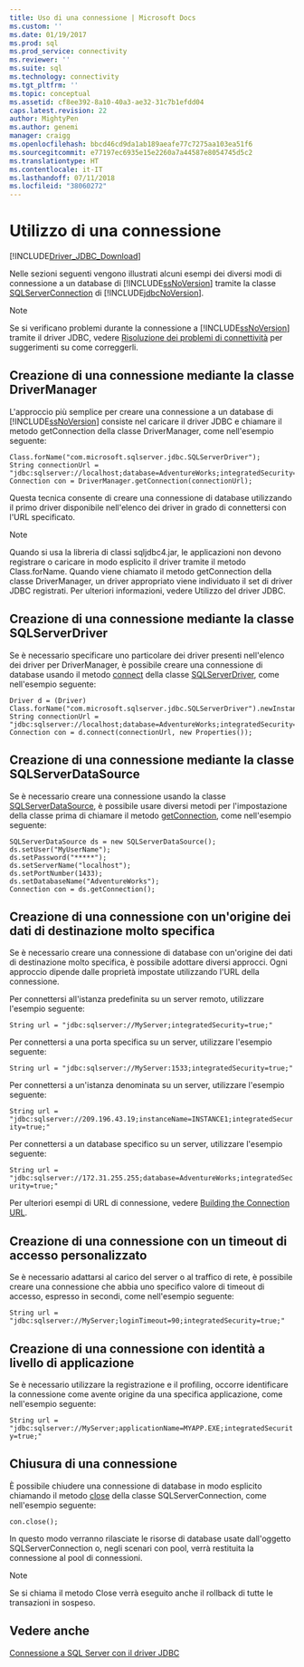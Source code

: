 ```yaml
---
title: Uso di una connessione | Microsoft Docs
ms.custom: ''
ms.date: 01/19/2017
ms.prod: sql
ms.prod_service: connectivity
ms.reviewer: ''
ms.suite: sql
ms.technology: connectivity
ms.tgt_pltfrm: ''
ms.topic: conceptual
ms.assetid: cf8ee392-8a10-40a3-ae32-31c7b1efdd04
caps.latest.revision: 22
author: MightyPen
ms.author: genemi
manager: craigg
ms.openlocfilehash: bbcd46cd9da1ab189aeafe77c7275aa103ea51f6
ms.sourcegitcommit: e77197ec6935e15e2260a7a44587e8054745d5c2
ms.translationtype: HT
ms.contentlocale: it-IT
ms.lasthandoff: 07/11/2018
ms.locfileid: "38060272"
---
```

# <a name="working-with-a-connection"></a>Utilizzo di una connessione
[!INCLUDE[Driver_JDBC_Download](../../includes/driver_jdbc_download.md)]

  Nelle sezioni seguenti vengono illustrati alcuni esempi dei diversi modi di connessione a un database di [!INCLUDE[ssNoVersion](../../includes/ssnoversion_md.md)] tramite la classe [SQLServerConnection](../../connect/jdbc/reference/sqlserverconnection-class.md) di [!INCLUDE[jdbcNoVersion](../../includes/jdbcnoversion_md.md)].  
  
> [!NOTE]  
>  Se si verificano problemi durante la connessione a [!INCLUDE[ssNoVersion](../../includes/ssnoversion_md.md)] tramite il driver JDBC, vedere [Risoluzione dei problemi di connettività](../../connect/jdbc/troubleshooting-connectivity.md) per suggerimenti su come correggerli.  
  
## <a name="creating-a-connection-by-using-the-drivermanager-class"></a>Creazione di una connessione mediante la classe DriverManager  
 L'approccio più semplice per creare una connessione a un database di [!INCLUDE[ssNoVersion](../../includes/ssnoversion_md.md)] consiste nel caricare il driver JDBC e chiamare il metodo getConnection della classe DriverManager, come nell'esempio seguente:  
  
```  
Class.forName("com.microsoft.sqlserver.jdbc.SQLServerDriver");  
String connectionUrl = "jdbc:sqlserver://localhost;database=AdventureWorks;integratedSecurity=true;"  
Connection con = DriverManager.getConnection(connectionUrl);  
```  
  
 Questa tecnica consente di creare una connessione di database utilizzando il primo driver disponibile nell'elenco dei driver in grado di connettersi con l'URL specificato.  
  
> [!NOTE]  
>  Quando si usa la libreria di classi sqljdbc4.jar, le applicazioni non devono registrare o caricare in modo esplicito il driver tramite il metodo Class.forName. Quando viene chiamato il metodo getConnection della classe DriverManager, un driver appropriato viene individuato il set di driver JDBC registrati. Per ulteriori informazioni, vedere Utilizzo del driver JDBC.  
  
## <a name="creating-a-connection-by-using-the-sqlserverdriver-class"></a>Creazione di una connessione mediante la classe SQLServerDriver  
 Se è necessario specificare uno particolare dei driver presenti nell'elenco dei driver per DriverManager, è possibile creare una connessione di database usando il metodo [connect](../../connect/jdbc/reference/connect-method-sqlserverdriver.md) della classe [SQLServerDriver](../../connect/jdbc/reference/sqlserverdriver-class.md), come nell'esempio seguente:  
  
```  
Driver d = (Driver) Class.forName("com.microsoft.sqlserver.jdbc.SQLServerDriver").newInstance();  
String connectionUrl = "jdbc:sqlserver://localhost;database=AdventureWorks;integratedSecurity=true;"  
Connection con = d.connect(connectionUrl, new Properties());  
```  
  
## <a name="creating-a-connection-by-using-the-sqlserverdatasource-class"></a>Creazione di una connessione mediante la classe SQLServerDataSource  
 Se è necessario creare una connessione usando la classe [SQLServerDataSource](../../connect/jdbc/reference/sqlserverdatasource-class.md), è possibile usare diversi metodi per l'impostazione della classe prima di chiamare il metodo [getConnection](../../connect/jdbc/reference/getconnection-method.md), come nell'esempio seguente:  
  
```  
SQLServerDataSource ds = new SQLServerDataSource();  
ds.setUser("MyUserName");  
ds.setPassword("*****");  
ds.setServerName("localhost");  
ds.setPortNumber(1433);   
ds.setDatabaseName("AdventureWorks");  
Connection con = ds.getConnection();  
```  
  
## <a name="creating-a-connection-that-targets-a-very-specific-data-source"></a>Creazione di una connessione con un'origine dei dati di destinazione molto specifica  
 Se è necessario creare una connessione di database con un'origine dei dati di destinazione molto specifica, è possibile adottare diversi approcci. Ogni approccio dipende dalle proprietà impostate utilizzando l'URL della connessione.  
  
 Per connettersi all'istanza predefinita su un server remoto, utilizzare l'esempio seguente:  
  
 `String url = "jdbc:sqlserver://MyServer;integratedSecurity=true;"`  
  
 Per connettersi a una porta specifica su un server, utilizzare l'esempio seguente:  
  
 `String url = "jdbc:sqlserver://MyServer:1533;integratedSecurity=true;"`  
  
 Per connettersi a un'istanza denominata su un server, utilizzare l'esempio seguente:  
  
 `String url = "jdbc:sqlserver://209.196.43.19;instanceName=INSTANCE1;integratedSecurity=true;"`  
  
 Per connettersi a un database specifico su un server, utilizzare l'esempio seguente:  
  
 `String url = "jdbc:sqlserver://172.31.255.255;database=AdventureWorks;integratedSecurity=true;"`  
  
 Per ulteriori esempi di URL di connessione, vedere [Building the Connection URL](../../connect/jdbc/building-the-connection-url.md).  
  
## <a name="creating-a-connection-with-a-custom-login-time-out"></a>Creazione di una connessione con un timeout di accesso personalizzato  
 Se è necessario adattarsi al carico del server o al traffico di rete, è possibile creare una connessione che abbia uno specifico valore di timeout di accesso, espresso in secondi, come nell'esempio seguente:  
  
 `String url = "jdbc:sqlserver://MyServer;loginTimeout=90;integratedSecurity=true;"`  
  
## <a name="create-a-connection-with-application-level-identity"></a>Creazione di una connessione con identità a livello di applicazione  
 Se è necessario utilizzare la registrazione e il profiling, occorre identificare la connessione come avente origine da una specifica applicazione, come nell'esempio seguente:  
  
 `String url = "jdbc:sqlserver://MyServer;applicationName=MYAPP.EXE;integratedSecurity=true;"`  
  
## <a name="closing-a-connection"></a>Chiusura di una connessione  
 È possibile chiudere una connessione di database in modo esplicito chiamando il metodo [close](../../connect/jdbc/reference/close-method-sqlserverconnection.md) della classe SQLServerConnection, come nell'esempio seguente:  
  
 `con.close();`  
  
 In questo modo verranno rilasciate le risorse di database usate dall'oggetto SQLServerConnection o, negli scenari con pool, verrà restituita la connessione al pool di connessioni.  
  
> [!NOTE]  
>  Se si chiama il metodo Close verrà eseguito anche il rollback di tutte le transazioni in sospeso.  
  
## <a name="see-also"></a>Vedere anche  
 [Connessione a SQL Server con il driver JDBC](../../connect/jdbc/connecting-to-sql-server-with-the-jdbc-driver.md)  
  
  
